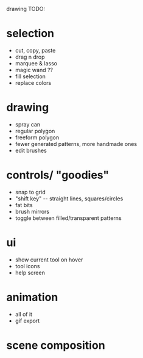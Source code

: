 drawing TODO:

# selection
- cut, copy, paste
- drag n drop
- marquee & lasso
- magic wand ??
- fill selection
- replace colors

# drawing
- spray can
- regular polygon
- freeform polygon
- fewer generated patterns, more handmade ones
- edit brushes

# controls/ "goodies"
- snap to grid
- "shift key" -- straight lines, squares/circles
- fat bits
- brush mirrors
- toggle between filled/transparent patterns

# ui
- show current tool on hover
- tool icons
- help screen

# animation
- all of it
- gif export

# scene composition
